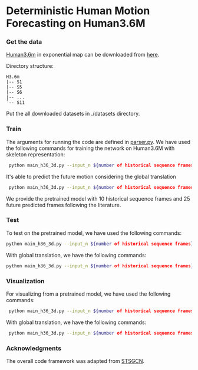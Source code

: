  # Deterministic Human Motion Forecasting on Human3.6M
 
 ### Get the data

[Human3.6m](http://vision.imar.ro/human3.6m/description.php) in exponential map can be downloaded from [here](http://www.cs.stanford.edu/people/ashesh/h3.6m.zip).
 
Directory structure: 
```shell script
H3.6m
|-- S1
|-- S5
|-- S6
|-- ...
`-- S11
```

Put the all downloaded datasets in ./datasets directory.

### Train
The arguments for running the code are defined in [parser.py](utils/parser.py). We have used the following commands for training the network on Human3.6M with skeleton representation:
 
```bash
 python main_h36_3d.py --input_n ${number of historical sequence frames} --output_n ${maximum number of predicted frames} --skip_rate ${sampling rate} --n_pre ${number of dct coefficients} --data_dir ./datasets
 ```

It's able to predict the future motion considering the global translation

```bash
 python main_h36_3d.py --input_n ${number of historical sequence frames} --output_n ${maximum number of predicted frames} --skip_rate ${sampling rate} --n_pre ${number of dct coefficients} --global_translation --data_dir ./datasets
 ```

We provide the pretrained model with 10 historical sequence frames and 25 future predicted frames following the literature.
 ### Test
 To test on the pretrained model, we have used the following commands:
 ```bash
 python main_h36_3d.py --input_n ${number of historical sequence frames} --output_n ${maximum number of predicted frames} --test_output_n ${index of the test frame} --skip_rate ${sampling rate} --n_pre ${number of dct coefficients} --mode test --model_path ./checkpoints/CKPT_3D_H36M --data_dir ./datasets
  ```

 With global translation, we have the following commands:
  ```bash
 python main_h36_3d.py --input_n ${number of historical sequence frames} --output_n ${maximum number of predicted frames} --test_output_n ${index of the test frame} --skip_rate ${sampling rate} --n_pre ${number of dct coefficients} --mode test --model_path ./checkpoints/CKPT_3D_H36M --global_translation --data_dir ./datasets
  ```

### Visualization
 For visualizing from a pretrained model, we have used the following commands:
 ```bash
  python main_h36_3d.py --input_n ${number of historical sequence frames} --output_n ${maximum number of predicted frames} --skip_rate ${sampling rate} --n_pre ${number of dct coefficients} --mode viz --model_path ./checkpoints/CKPT_3D_H36M --n_viz 5 --data_dir ./datasets
 ```
With global translation, we have the following commands:
 ```bash
  python main_h36_3d.py --input_n ${number of historical sequence frames} --output_n ${maximum number of predicted frames} --skip_rate ${sampling rate} --n_pre ${number of dct coefficients} --mode viz --model_path ./checkpoints/CKPT_3D_H36M --n_viz 5 --global_translation --data_dir ./datasets
 ```
 
 ### Acknowledgments
 
 The overall code framework was adapted from [STSGCN](https://github.com/FraLuca/STSGCN).
